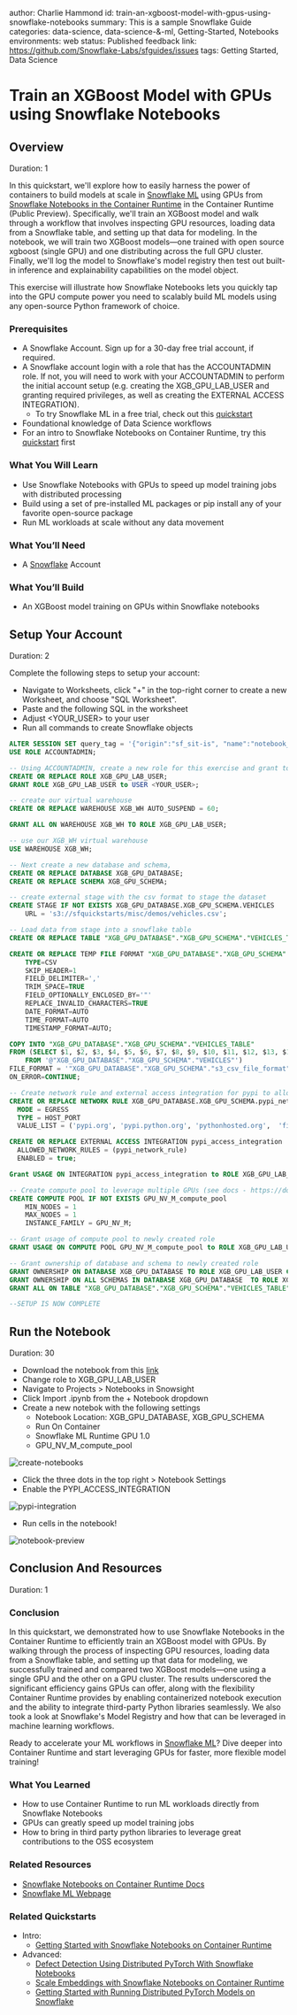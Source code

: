 author: Charlie Hammond
id: train-an-xgboost-model-with-gpus-using-snowflake-notebooks
summary: This is a sample Snowflake Guide
categories: data-science, data-science-&-ml, Getting-Started, Notebooks
environments: web
status: Published 
feedback link: https://github.com/Snowflake-Labs/sfguides/issues
tags: Getting Started, Data Science

# Train an XGBoost Model with GPUs using Snowflake Notebooks
<!-- ------------------------ -->
## Overview 
Duration: 1

In this quickstart, we'll explore how to easily harness the power of containers to build models at scale in [Snowflake ML](https://www.snowflake.com/en/data-cloud/snowflake-ml/) using GPUs from [Snowflake Notebooks in the Container Runtime](https://docs.snowflake.com/en/user-guide/ui-snowsight/notebooks-on-spcs) in the Container Runtime (Public Preview). Specifically, we'll train an XGBoost model and walk through a workflow that involves inspecting GPU resources, loading data from a Snowflake table, and setting up that data for modeling. In the notebook, we will train two XGBoost models—one trained with open source xgboost (single GPU) and one distributing across the full GPU cluster. Finally, we'll log the model to Snowflake's model registry then test out built-in inference and explainability capabilities on the model object.

This exercise will illustrate how Snowflake Notebooks lets you quickly tap into the GPU compute power you need to scalably build ML models using any open-source Python framework of choice. 

### Prerequisites
- A Snowflake Account. Sign up for a 30-day free trial account, if required. 
- A Snowflake account login with a role that has the ACCOUNTADMIN role. If not, you will need to work with your ACCOUNTADMIN to perform the initial account setup (e.g. creating the XGB_GPU_LAB_USER and granting required privileges, as well as creating the EXTERNAL ACCESS INTEGRATION).
  - To try Snowflake ML in a free trial, check out this [quickstart](https://quickstarts.snowflake.com/guide/intro_to_machine_learning_with_snowpark_ml_for_python/#0)
- Foundational knowledge of Data Science workflows
- For an intro to Snowflake Notebooks on Container Runtime, try this [quickstart](https://quickstarts.snowflake.com/guide/notebook-container-runtime/index.html#0) first

### What You Will Learn 
- Use Snowflake Notebooks with GPUs to speed up model training jobs with distributed processing
- Build using a set of pre-installed ML packages or pip install any of your favorite open-source package 
- Run ML workloads at scale without any data movement

### What You’ll Need 
- A [Snowflake](https://app.snowflake.com/) Account

### What You’ll Build 
- An XGBoost model training on GPUs within Snowflake notebooks

<!-- ------------------------ -->
## Setup Your Account
Duration: 2

Complete the following steps to setup your account:
- Navigate to Worksheets, click "+" in the top-right corner to create a new Worksheet, and choose "SQL Worksheet".
- Paste and the following SQL in the worksheet 
- Adjust <YOUR_USER> to your user
- Run all commands to create Snowflake objects

```sql
ALTER SESSION SET query_tag = '{"origin":"sf_sit-is", "name":"notebook_pack_xgboost_on_gpu", "version":{"major":1, "minor":0}, "attributes":{"is_quickstart":1, "source":"sql"}}';
USE ROLE ACCOUNTADMIN;

-- Using ACCOUNTADMIN, create a new role for this exercise and grant to applicable users
CREATE OR REPLACE ROLE XGB_GPU_LAB_USER;
GRANT ROLE XGB_GPU_LAB_USER to USER <YOUR_USER>;

-- create our virtual warehouse
CREATE OR REPLACE WAREHOUSE XGB_WH AUTO_SUSPEND = 60;

GRANT ALL ON WAREHOUSE XGB_WH TO ROLE XGB_GPU_LAB_USER;

-- use our XGB_WH virtual warehouse 
USE WAREHOUSE XGB_WH;

-- Next create a new database and schema,
CREATE OR REPLACE DATABASE XGB_GPU_DATABASE;
CREATE OR REPLACE SCHEMA XGB_GPU_SCHEMA;

-- create external stage with the csv format to stage the dataset
CREATE STAGE IF NOT EXISTS XGB_GPU_DATABASE.XGB_GPU_SCHEMA.VEHICLES
    URL = 's3://sfquickstarts/misc/demos/vehicles.csv';

-- Load data from stage into a snowflake table
CREATE OR REPLACE TABLE "XGB_GPU_DATABASE"."XGB_GPU_SCHEMA"."VEHICLES_TABLE" ( id NUMBER(38, 0) , url VARCHAR , region VARCHAR , region_url VARCHAR , price NUMBER(38, 0) , year NUMBER(38, 0) , manufacturer VARCHAR , model VARCHAR , condition VARCHAR , cylinders VARCHAR , fuel VARCHAR , odometer NUMBER(38, 0) , title_status VARCHAR , transmission VARCHAR , VIN VARCHAR , drive VARCHAR , size VARCHAR , type VARCHAR , paint_color VARCHAR , image_url VARCHAR , description VARCHAR , county VARCHAR , state VARCHAR , lat NUMBER(38, 6) , long NUMBER(38, 6) , posting_date VARCHAR ); 

CREATE OR REPLACE TEMP FILE FORMAT "XGB_GPU_DATABASE"."XGB_GPU_SCHEMA"."s3_csv_file_format"
	TYPE=CSV
    SKIP_HEADER=1
    FIELD_DELIMITER=','
    TRIM_SPACE=TRUE
    FIELD_OPTIONALLY_ENCLOSED_BY='"'
    REPLACE_INVALID_CHARACTERS=TRUE
    DATE_FORMAT=AUTO
    TIME_FORMAT=AUTO
    TIMESTAMP_FORMAT=AUTO; 

COPY INTO "XGB_GPU_DATABASE"."XGB_GPU_SCHEMA"."VEHICLES_TABLE" 
FROM (SELECT $1, $2, $3, $4, $5, $6, $7, $8, $9, $10, $11, $12, $13, $14, $15, $16, $17, $18, $19, $20, $21, $22, $23, $24, $25, $26
	FROM '@"XGB_GPU_DATABASE"."XGB_GPU_SCHEMA"."VEHICLES"') 
FILE_FORMAT = '"XGB_GPU_DATABASE"."XGB_GPU_SCHEMA"."s3_csv_file_format"' 
ON_ERROR=CONTINUE;

-- Create network rule and external access integration for pypi to allow users to pip install python packages within notebooks (on container runtimes)
CREATE OR REPLACE NETWORK RULE XGB_GPU_DATABASE.XGB_GPU_SCHEMA.pypi_network_rule
  MODE = EGRESS
  TYPE = HOST_PORT
  VALUE_LIST = ('pypi.org', 'pypi.python.org', 'pythonhosted.org',  'files.pythonhosted.org');

CREATE OR REPLACE EXTERNAL ACCESS INTEGRATION pypi_access_integration
  ALLOWED_NETWORK_RULES = (pypi_network_rule)
  ENABLED = true;

Grant USAGE ON INTEGRATION pypi_access_integration to ROLE XGB_GPU_LAB_USER;

-- Create compute pool to leverage multiple GPUs (see docs - https://docs.snowflake.com/en/developer-guide/snowpark-container-services/working-with-compute-pool)
CREATE COMPUTE POOL IF NOT EXISTS GPU_NV_M_compute_pool
    MIN_NODES = 1
    MAX_NODES = 1
    INSTANCE_FAMILY = GPU_NV_M;

-- Grant usage of compute pool to newly created role
GRANT USAGE ON COMPUTE POOL GPU_NV_M_compute_pool to ROLE XGB_GPU_LAB_USER;

-- Grant ownership of database and schema to newly created role
GRANT OWNERSHIP ON DATABASE XGB_GPU_DATABASE TO ROLE XGB_GPU_LAB_USER COPY CURRENT GRANTS;
GRANT OWNERSHIP ON ALL SCHEMAS IN DATABASE XGB_GPU_DATABASE  TO ROLE XGB_GPU_LAB_USER COPY CURRENT GRANTS;
GRANT ALL ON TABLE "XGB_GPU_DATABASE"."XGB_GPU_SCHEMA"."VEHICLES_TABLE" TO ROLE XGB_GPU_LAB_USER;

--SETUP IS NOW COMPLETE
```

<!-- ------------------------ -->
## Run the Notebook
Duration: 30

- Download the notebook from this [link](https://github.com/Snowflake-Labs/sfguide-train-xgboost-model-using-gpus-using-snowflake-notebooks/blob/main/notebooks/0_start_here.ipynb)
- Change role to XGB_GPU_LAB_USER
- Navigate to Projects > Notebooks in Snowsight
- Click Import .ipynb from the + Notebook dropdown
- Create a new notebok with the following settings
  - Notebook Location: XGB_GPU_DATABASE, XGB_GPU_SCHEMA
  - Run On Container
  - Snowflake ML Runtime GPU 1.0
  - GPU_NV_M_compute_pool

![create-notebooks](assets/import-notebook.png)

- Click the three dots in the top right > Notebook Settings
- Enable the PYPI_ACCESS_INTEGRATION

![pypi-integration](assets/pypi-integration.png)

- Run cells in the notebook!

![notebook-preview](assets/notebook-overview.png)

<!-- ------------------------ -->
## Conclusion And Resources
Duration: 1

### Conclusion

In this quickstart, we demonstrated how to use Snowflake Notebooks in the Container Runtime to efficiently train an XGBoost model with GPUs. By walking through the process of inspecting GPU resources, loading data from a Snowflake table, and setting up that data for modeling, we successfully trained and compared two XGBoost models—one using a single GPU and the other on a GPU cluster. The results underscored the significant efficiency gains GPUs can offer, along with the flexibility Container Runtime provides by enabling containerized notebook execution and the ability to integrate third-party Python libraries seamlessly. We also took a look at Snowflake's Model Registry and how that can be leveraged in machine learning workflows. 

Ready to accelerate your ML workflows in [Snowflake ML](https://www.snowflake.com/en/data-cloud/snowflake-ml/)? Dive deeper into Container Runtime and start leveraging GPUs for faster, more flexible model training!

### What You Learned
- How to use Container Runtime to run ML workloads directly from Snowflake Notebooks
- GPUs can greatly speed up model training jobs
- How to bring in third party python libraries to leverage great contributions to the OSS ecosystem

### Related Resources
- [Snowflake Notebooks on Container Runtime Docs](https://docs.snowflake.com/en/LIMITEDACCESS/snowsight-notebooks/ui-snowsight-notebooks-runtime)
- [Snowflake ML Webpage](https://www.snowflake.com/en/data-cloud/snowflake-ml/)

### Related Quickstarts
  - Intro:
    - [Getting Started with Snowflake Notebooks on Container Runtime](https://quickstarts.snowflake.com/guide/notebook-container-runtime/)
  - Advanced:
    - [Defect Detection Using Distributed PyTorch With Snowflake Notebooks](https://quickstarts.snowflake.com/guide/defect_detection_using_distributed_pyTorch_with_snowflake_notebooks)
    - [Scale Embeddings with Snowflake Notebooks on Container Runtime](https://quickstarts.snowflake.com/guide/scale-embeddings-with-snowflake-notebooks-on-container-runtime)
    - [Getting Started with Running Distributed PyTorch Models on Snowflake](https://quickstarts.snowflake.com/guide/getting-started-with-running-distributed-pytorch-models-on-snowflake/)
